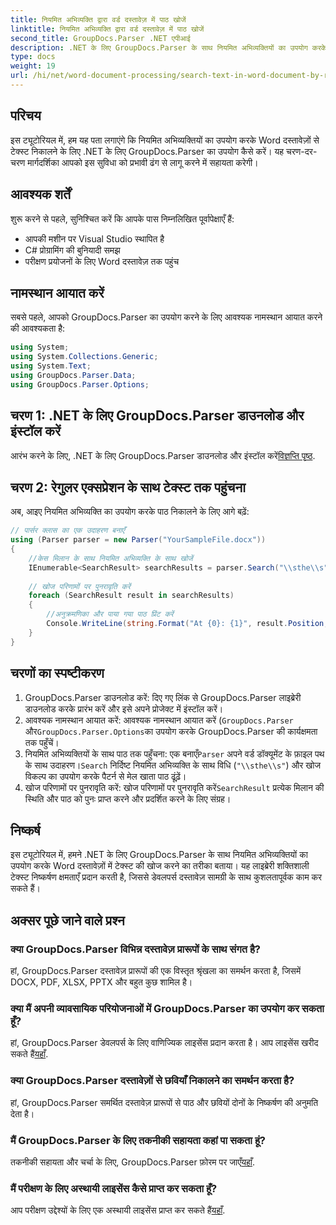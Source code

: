```yaml
---
title: नियमित अभिव्यक्ति द्वारा वर्ड दस्तावेज़ में पाठ खोजें
linktitle: नियमित अभिव्यक्ति द्वारा वर्ड दस्तावेज़ में पाठ खोजें
second_title: GroupDocs.Parser .NET एपीआई
description: .NET के लिए GroupDocs.Parser के साथ नियमित अभिव्यक्तियों का उपयोग करके Word दस्तावेज़ों में टेक्स्ट खोजना सीखें। विशिष्ट सामग्री को कुशलतापूर्वक निकालें।
type: docs
weight: 19
url: /hi/net/word-document-processing/search-text-in-word-document-by-regular-expression/
---
```

## परिचय
इस ट्यूटोरियल में, हम यह पता लगाएंगे कि नियमित अभिव्यक्तियों का उपयोग करके Word दस्तावेज़ों से टेक्स्ट निकालने के लिए .NET के लिए GroupDocs.Parser का उपयोग कैसे करें। यह चरण-दर-चरण मार्गदर्शिका आपको इस सुविधा को प्रभावी ढंग से लागू करने में सहायता करेगी।
## आवश्यक शर्तें
शुरू करने से पहले, सुनिश्चित करें कि आपके पास निम्नलिखित पूर्वापेक्षाएँ हैं:
- आपकी मशीन पर Visual Studio स्थापित है
- C# प्रोग्रामिंग की बुनियादी समझ
- परीक्षण प्रयोजनों के लिए Word दस्तावेज़ तक पहुंच

## नामस्थान आयात करें
सबसे पहले, आपको GroupDocs.Parser का उपयोग करने के लिए आवश्यक नामस्थान आयात करने की आवश्यकता है:
```csharp
using System;
using System.Collections.Generic;
using System.Text;
using GroupDocs.Parser.Data;
using GroupDocs.Parser.Options;
```
## चरण 1: .NET के लिए GroupDocs.Parser डाउनलोड और इंस्टॉल करें
 आरंभ करने के लिए, .NET के लिए GroupDocs.Parser डाउनलोड और इंस्टॉल करें[विज्ञप्ति पृष्ठ](https://releases.groupdocs.com/parser/net/).
## चरण 2: रेगुलर एक्सप्रेशन के साथ टेक्स्ट तक पहुंचना
अब, आइए नियमित अभिव्यक्ति का उपयोग करके पाठ निकालने के लिए आगे बढ़ें:
```csharp
// पार्सर क्लास का एक उदाहरण बनाएँ
using (Parser parser = new Parser("YourSampleFile.docx"))
{
    //केस मिलान के साथ नियमित अभिव्यक्ति के साथ खोजें
    IEnumerable<SearchResult> searchResults = parser.Search("\\sthe\\s", new SearchOptions(true, false, true));
    
    // खोज परिणामों पर पुनरावृति करें
    foreach (SearchResult result in searchResults)
    {
        //अनुक्रमणिका और पाया गया पाठ प्रिंट करें
        Console.WriteLine(string.Format("At {0}: {1}", result.Position, result.Text));
    }
}
```
## चरणों का स्पष्टीकरण
1. GroupDocs.Parser डाउनलोड करें: दिए गए लिंक से GroupDocs.Parser लाइब्रेरी डाउनलोड करके प्रारंभ करें और इसे अपने प्रोजेक्ट में इंस्टॉल करें।
2. आवश्यक नामस्थान आयात करें: आवश्यक नामस्थान आयात करें (`GroupDocs.Parser` और`GroupDocs.Parser.Options`का उपयोग करके GroupDocs.Parser की कार्यक्षमता तक पहुँचें।
3.  नियमित अभिव्यक्तियों के साथ पाठ तक पहुँचना: एक बनाएँ`Parser` अपने वर्ड डॉक्यूमेंट के फ़ाइल पथ के साथ उदाहरण।`Search` निर्दिष्ट नियमित अभिव्यक्ति के साथ विधि (`"\\sthe\\s"`) और खोज विकल्प का उपयोग करके पैटर्न से मेल खाता पाठ ढूंढ़ें।
4.  खोज परिणामों पर पुनरावृति करें: खोज परिणामों पर पुनरावृति करें`SearchResult` प्रत्येक मिलान की स्थिति और पाठ को पुनः प्राप्त करने और प्रदर्शित करने के लिए संग्रह।

## निष्कर्ष
इस ट्यूटोरियल में, हमने .NET के लिए GroupDocs.Parser के साथ नियमित अभिव्यक्तियों का उपयोग करके Word दस्तावेज़ों में टेक्स्ट की खोज करने का तरीका बताया। यह लाइब्रेरी शक्तिशाली टेक्स्ट निष्कर्षण क्षमताएँ प्रदान करती है, जिससे डेवलपर्स दस्तावेज़ सामग्री के साथ कुशलतापूर्वक काम कर सकते हैं।

## अक्सर पूछे जाने वाले प्रश्न
### क्या GroupDocs.Parser विभिन्न दस्तावेज़ प्रारूपों के साथ संगत है?
हां, GroupDocs.Parser दस्तावेज़ प्रारूपों की एक विस्तृत श्रृंखला का समर्थन करता है, जिसमें DOCX, PDF, XLSX, PPTX और बहुत कुछ शामिल है।
### क्या मैं अपनी व्यावसायिक परियोजनाओं में GroupDocs.Parser का उपयोग कर सकता हूँ?
 हां, GroupDocs.Parser डेवलपर्स के लिए वाणिज्यिक लाइसेंस प्रदान करता है। आप लाइसेंस खरीद सकते हैं[यहाँ](https://purchase.groupdocs.com/buy).
### क्या GroupDocs.Parser दस्तावेज़ों से छवियाँ निकालने का समर्थन करता है?
हां, GroupDocs.Parser समर्थित दस्तावेज़ प्रारूपों से पाठ और छवियों दोनों के निष्कर्षण की अनुमति देता है।
### मैं GroupDocs.Parser के लिए तकनीकी सहायता कहां पा सकता हूं?
 तकनीकी सहायता और चर्चा के लिए, GroupDocs.Parser फ़ोरम पर जाएँ[यहाँ](https://forum.groupdocs.com/c/parser/17).
### मैं परीक्षण के लिए अस्थायी लाइसेंस कैसे प्राप्त कर सकता हूँ?
 आप परीक्षण उद्देश्यों के लिए एक अस्थायी लाइसेंस प्राप्त कर सकते हैं[यहाँ](https://purchase.groupdocs.com/temporary-license/).